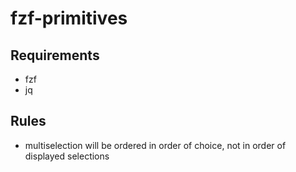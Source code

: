 # fzf-primitives

## Requirements

- fzf
- jq

## Rules

- multiselection will be ordered in order of choice, not in order of displayed selections
